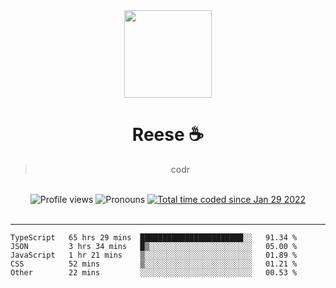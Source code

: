 <div align='center'>
  <img src='https://reese.cafe/assets/reese/reese.jpeg' width='140' height='140' />
  <h1>Reese ☕️</h1>
  <blockquote>codr</blockquote>
  
  <br />
  
  <img alt="Profile views" src="https://komarev.com/ghpvc/?username=ruffpuff1" />
  <img alt='Pronouns' src='https://img.shields.io/endpoint?url=https://pronoundb.org/shields/61181f81be124c42b207bffd' />
  <a href="https://wakatime.com/@72bf611d-9557-4a85-aa1d-46f6a3346744"><img src="https://wakatime.com/badge/user/72bf611d-9557-4a85-aa1d-46f6a3346744.svg" alt="Total time coded since Jan 29 2022" /></a>
</div><br />

<hr />

<!--START_SECTION:waka-->

```text
TypeScript   65 hrs 29 mins  ███████████████████████░░   91.34 %
JSON         3 hrs 34 mins   █▒░░░░░░░░░░░░░░░░░░░░░░░   05.00 %
JavaScript   1 hr 21 mins    ▒░░░░░░░░░░░░░░░░░░░░░░░░   01.89 %
CSS          52 mins         ▒░░░░░░░░░░░░░░░░░░░░░░░░   01.21 %
Other        22 mins         ░░░░░░░░░░░░░░░░░░░░░░░░░   00.53 %
```

<!--END_SECTION:waka-->
